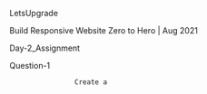 LetsUpgrade

Build Responsive Website Zero to Hero | Aug 2021

Day-2_Assignment

Question-1

                    Create a 
